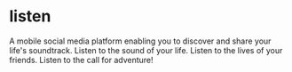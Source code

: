 # listen
A mobile social media platform enabling you to discover and share your life's soundtrack. Listen to the sound of your life. Listen to the lives of your friends. Listen to the call for adventure!
